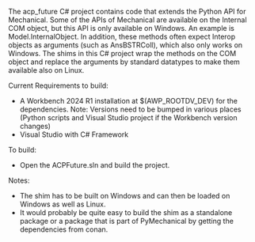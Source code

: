 The acp_future C# project contains code that extends the Python API for Mechanical. Some of the
APIs of Mechanical are available on the Internal COM object, but this API is only available on 
Windows. An example is Model.InternalObject. In addition, these methods often
expect Interop objects as arguments (such as AnsBSTRColl), which also only works on Windows. 
The shims in this C# project wrap the methods on the COM object and replace the arguments by 
standard datatypes to make them available also on Linux. 

Current Requirements to build:

* A Workbench 2024 R1 installation at $(AWP_ROOTDV_DEV) for the dependencies. Note: Versions need 
to be bumped in various places (Python scripts and Visual Studio project if the Workbench version changes)
* Visual Studio with C# Framework

To build:

* Open the ACPFuture.sln and build the project.

Notes: 
* The shim has to be built on Windows and can then be loaded on Windows as well as Linux.
* It would probably be quite easy to build the shim as a standalone package or a package that
is part of PyMechanical by getting the dependencies from conan.
